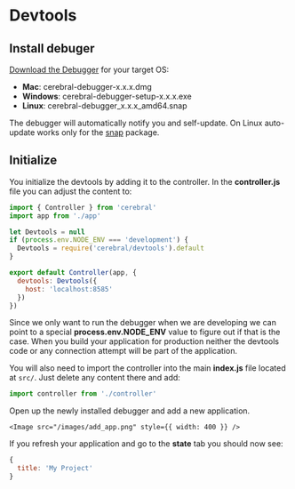 # Devtools

## Install debuger

[Download the Debugger](https://github.com/cerebral/cerebral-debugger/releases) for your target OS:

* **Mac**: cerebral-debugger-x.x.x.dmg
* **Windows**: cerebral-debugger-setup-x.x.x.exe
* **Linux**: cerebral-debugger_x.x.x_amd64.snap

The debugger will automatically notify you and self-update. On Linux auto-update works only for the [snap](https://snapcraft.io) package.

## Initialize

You initialize the devtools by adding it to the controller. In the **controller.js** file you can adjust the content to:

```js
import { Controller } from 'cerebral'
import app from './app'

let Devtools = null
if (process.env.NODE_ENV === 'development') {
  Devtools = require('cerebral/devtools').default
}

export default Controller(app, {
  devtools: Devtools({
    host: 'localhost:8585'
  })
})
```

Since we only want to run the debugger when we are developing we can point to a special **process.env.NODE_ENV** value to figure out if that is the case. When you build your application for production neither the devtools code or any connection attempt will be part of the application.

You will also need to import the controller into the main **index.js** file located at `src/`. Just delete any content there and add:

```js
import controller from './controller'
```

Open up the newly installed debugger and add a new application.

```marksy
<Image src="/images/add_app.png" style={{ width: 400 }} />
```

If you refresh your application and go to the **state** tab you should now see:

```js
{
  title: 'My Project'
}
```
